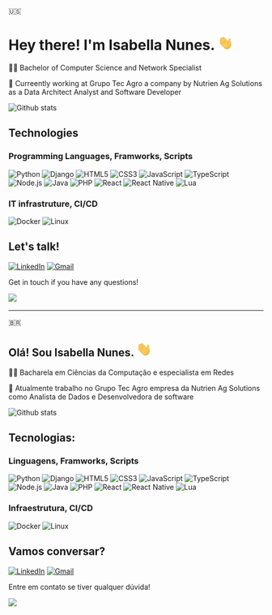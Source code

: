🇺🇸

# Hey there! I'm Isabella Nunes. <img src="https://raw.githubusercontent.com/isabellanunes/isabellanunes/master/.readme/wave.gif" width="30px">

👩‍💻 Bachelor of Computer Science and Network Specialist

🌱 Curreently working at Grupo Tec Agro a company by Nutrien Ag Solutions as a Data Architect Analyst and Software Developer

![Github stats](https://github-readme-stats.vercel.app/api?username=isabellanunes&count_private=true&show_icons=true&theme=vue)

## Technologies

### Programming Languages, Framworks, Scripts

![Python](https://img.shields.io/static/v1?label=&message=Python&color=SeaGreen&style=flat-square&logo=python&logoColor=white)
![Django](https://img.shields.io/static/v1?label=&message=Django&color=SeaGreen&style=flat-square&logo=Django&logoColor=white)
![HTML5](https://img.shields.io/static/v1?label=&message=HTML&color=SeaGreen&style=flat-square&logo=HTML5&logoColor=white)
![CSS3](https://img.shields.io/static/v1?label=&message=CSS3&color=SeaGreen&style=flat-square&logo=CSS3&logoColor=white)
![JavaScript](https://img.shields.io/static/v1?label=&message=JavaScript&color=SeaGreen&style=flat-square&logo=JavaScript&logoColor=white)
![TypeScript](https://img.shields.io/static/v1?label=&message=TypeScript&color=SeaGreen&style=flat-square&logo=TypeScript&logoColor=white)
![Node.js](https://img.shields.io/static/v1?label=&message=Node.js&color=SeaGreen&style=flat-square&logo=Node.js&logoColor=white)
![Java](https://img.shields.io/static/v1?label=&message=Java&color=SeaGreen&style=flat-square&logo=Java&logoColor=white)
![PHP](https://img.shields.io/static/v1?label=&message=PHP&color=SeaGreen&style=flat-square&logo=PHP&logoColor=white)
![React](https://img.shields.io/static/v1?label=&message=React&color=SeaGreen&style=flat-square&logo=React&logoColor=white)
![React Native](https://img.shields.io/static/v1?label=&message=ReactNative&color=SeaGreen&style=flat-square&logo=React&logoColor=white)
![Lua](https://img.shields.io/static/v1?label=&message=Lua&color=SeaGreen&style=flat-square&logo=Lua&logoColor=white)

### IT infrastruture, CI/CD

![Docker](https://img.shields.io/static/v1?label=&message=Docker&color=SeaGreen&style=flat-square&logo=Docker&logoColor=white)
![Linux](https://img.shields.io/static/v1?label=&message=Linux&color=SeaGreen&style=flat-square&logo=Linux&logoColor=white)

## Let's talk!

[![LinkedIn](https://img.shields.io/static/v1?label=&message=LinkedIn&color=blue&style=flat-square&logo=LinkedIn&logoColor=white)](https://www.linkedin.com/in/isabellanunes/)
[![Gmail](https://img.shields.io/static/v1?label=&message=isabelladefreitasnunes@gmail.com&color=red&style=flat-square&logo=Gmail&logoColor=white)](mailto:isabelladefreitasnunes@gmail.com)

Get in touch if you have any questions!

<img src="https://raw.githubusercontent.com/isabellanunes/isabellanunes/master/.readme/sheldon.gif" width="400px">

***

🇧🇷

## Olá! Sou Isabella Nunes. <img src="https://raw.githubusercontent.com/isabellanunes/isabellanunes/master/.readme/wave.gif" width="30px">

👩‍💻 Bacharela em Ciências da Computação e especialista em Redes

🌱 Atualmente trabalho no Grupo Tec Agro empresa da Nutrien Ag Solutions como Analista de Dados e Desenvolvedora de software

![Github stats](https://github-readme-stats.vercel.app/api?username=isabellanunes&count_private=true&show_icons=true&theme=vue)

## Tecnologias:

### Linguagens, Framworks, Scripts

![Python](https://img.shields.io/static/v1?label=&message=Python&color=SeaGreen&style=flat-square&logo=python&logoColor=white)
![Django](https://img.shields.io/static/v1?label=&message=Django&color=SeaGreen&style=flat-square&logo=Django&logoColor=white)
![HTML5](https://img.shields.io/static/v1?label=&message=HTML&color=SeaGreen&style=flat-square&logo=HTML5&logoColor=white)
![CSS3](https://img.shields.io/static/v1?label=&message=CSS3&color=SeaGreen&style=flat-square&logo=CSS3&logoColor=white)
![JavaScript](https://img.shields.io/static/v1?label=&message=JavaScript&color=SeaGreen&style=flat-square&logo=JavaScript&logoColor=white)
![TypeScript](https://img.shields.io/static/v1?label=&message=TypeScript&color=SeaGreen&style=flat-square&logo=TypeScript&logoColor=white)
![Node.js](https://img.shields.io/static/v1?label=&message=Node.js&color=SeaGreen&style=flat-square&logo=Node.js&logoColor=white)
![Java](https://img.shields.io/static/v1?label=&message=Java&color=SeaGreen&style=flat-square&logo=Java&logoColor=white)
![PHP](https://img.shields.io/static/v1?label=&message=PHP&color=SeaGreen&style=flat-square&logo=PHP&logoColor=white)
![React](https://img.shields.io/static/v1?label=&message=React&color=SeaGreen&style=flat-square&logo=React&logoColor=white)
![React Native](https://img.shields.io/static/v1?label=&message=ReactNative&color=SeaGreen&style=flat-square&logo=React&logoColor=white)
![Lua](https://img.shields.io/static/v1?label=&message=Lua&color=SeaGreen&style=flat-square&logo=Lua&logoColor=white)

### Infraestrutura, CI/CD

![Docker](https://img.shields.io/static/v1?label=&message=Docker&color=SeaGreen&style=flat-square&logo=Docker&logoColor=white)
![Linux](https://img.shields.io/static/v1?label=&message=Linux&color=SeaGreen&style=flat-square&logo=Linux&logoColor=white)

## Vamos conversar?

[![LinkedIn](https://img.shields.io/static/v1?label=&message=LinkedIn&color=blue&style=flat-square&logo=LinkedIn&logoColor=white)](https://www.linkedin.com/in/isabellanunes/)
[![Gmail](https://img.shields.io/static/v1?label=&message=isabelladefreitasnunes@gmail.com&color=red&style=flat-square&logo=Gmail&logoColor=white)](mailto:isabelladefreitasnunes@gmail.com)

Entre em contato se tiver qualquer dúvida!

<img src="https://raw.githubusercontent.com/isabellanunes/isabellanunes/master/.readme/sheldon.gif" width="400px">
